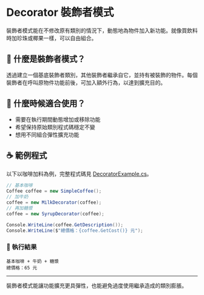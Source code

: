 # Decorator 裝飾者模式

裝飾者模式能在不修改原有類別的情況下，動態地為物件加入新功能。就像買飲料時加珍珠或椰果一樣，可以自由組合。

## 🌟 什麼是裝飾者模式？

透過建立一個基底裝飾者類別，其他裝飾者繼承自它，並持有被裝飾的物件。每個裝飾者在呼叫原物件功能前後，可加入額外行為，以達到擴充目的。

## 🤔 什麼時候適合使用？

- 需要在執行期間動態增加或移除功能
- 希望保持原始類別程式碼穩定不變
- 想用不同組合彈性擴充功能

## ☕ 範例程式

以下以咖啡加料為例，完整程式碼見 [DecoratorExample.cs](DecoratorExample.cs)。

```csharp
// 基本咖啡
Coffee coffee = new SimpleCoffee();
// 加牛奶
coffee = new MilkDecorator(coffee);
// 再加糖漿
coffee = new SyrupDecorator(coffee);

Console.WriteLine(coffee.GetDescription());
Console.WriteLine($"總價格：{coffee.GetCost()} 元");
```

### 🎯 執行結果

```
基本咖啡 + 牛奶 + 糖漿
總價格：65 元
```

---

裝飾者模式能讓功能擴充更具彈性，也能避免過度使用繼承造成的類別膨脹。
